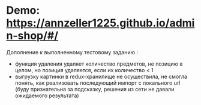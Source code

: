 # Demo: https://annzeller1225.github.io/admin-shop/#/
Дополнение к выполненному тестовому заданию : 
- функция удаления удаляет количество предметов, не позицию в целом, но позиция удаляется, если их количество < 1
- выгрузку картинки в redux-хранилище не осуществила, не смогла понять, как реализовать последующий импорт с локального url (буду признательна за подсказку, решения из сети не давали ожидаемого результата)
